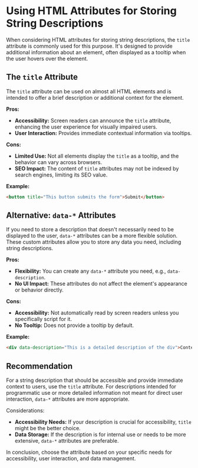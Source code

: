 # Using HTML Attributes for Storing String Descriptions

When considering HTML attributes for storing string descriptions, the `title` attribute is commonly used for this purpose. It's designed to provide additional information about an element, often displayed as a tooltip when the user hovers over the element.

## The `title` Attribute

The `title` attribute can be used on almost all HTML elements and is intended to offer a brief description or additional context for the element.

**Pros:**
- **Accessibility:** Screen readers can announce the `title` attribute, enhancing the user experience for visually impaired users.
- **User Interaction:** Provides immediate contextual information via tooltips.

**Cons:**
- **Limited Use:** Not all elements display the `title` as a tooltip, and the behavior can vary across browsers.
- **SEO Impact:** The content of `title` attributes may not be indexed by search engines, limiting its SEO value.

**Example:**
```html
<button title="This button submits the form">Submit</button>
```

## Alternative: `data-*` Attributes

If you need to store a description that doesn't necessarily need to be displayed to the user, `data-*` attributes can be a more flexible solution. These custom attributes allow you to store any data you need, including string descriptions.

**Pros:**
- **Flexibility:** You can create any `data-*` attribute you need, e.g., `data-description`.
- **No UI Impact:** These attributes do not affect the element's appearance or behavior directly.

**Cons:**
- **Accessibility:** Not automatically read by screen readers unless you specifically script for it.
- **No Tooltip:** Does not provide a tooltip by default.

**Example:**
```html
<div data-description="This is a detailed description of the div">Content</div>
```

## Recommendation

For a string description that should be accessible and provide immediate context to users, use the `title` attribute. For descriptions intended for programmatic use or more detailed information not meant for direct user interaction, `data-*` attributes are more appropriate.

Considerations:
- **Accessibility Needs:** If your description is crucial for accessibility, `title` might be the better choice.
- **Data Storage:** If the description is for internal use or needs to be more extensive, `data-*` attributes are preferable.

In conclusion, choose the attribute based on your specific needs for accessibility, user interaction, and data management.

